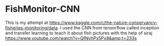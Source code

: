 # FishMonitor-CNN
This is my attempt at https://www.kaggle.com/c/the-nature-conservancy-fisheries-monitoring/data. I used the CNN from tensorflow called inception and transfer learning to teach it about fish pictures with the help of siraj https://www.youtube.com/watch?v=QfNvhPx5Px8&amp;t=233s
